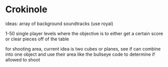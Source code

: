 # Crokinole

ideas: array of background soundtracks (use royal)

1-50 single player levels where the objective is to either get a certain score or clear pieces off of the table


for shooting area, current idea is two cubes or planes, see if can combine into one object and use their area like the bullseye code to determine if allowed to shoot